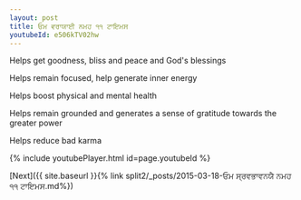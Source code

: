 ```yaml
---
layout: post
title: ਓਮ ਵਰਾਯਾਈ ਨਮਹ ੧੧ ਟਾਇਮਸ
youtubeId: e506kTV02hw
---
```

 
 
Helps get goodness, bliss and peace and God's blessings
 
Helps remain focused, help generate inner energy 
 
Helps boost physical and mental health 
 
Helps remain grounded and generates a sense of gratitude towards the greater power 
 
Helps reduce bad karma
 
 
 
 


{% include youtubePlayer.html id=page.youtubeId %}
 
[Next]({{ site.baseurl }}{% link  split2/_posts/2015-03-18-ਓਮ ਸ੍ਰਵਭਾਵਨਯੈ ਨਮਹ ੧੧ ਟਾਇਮਸ.md%})
 
